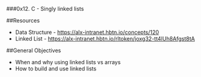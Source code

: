 ###0x12. C - Singly linked lists

##Resources
* Data Structure - https://alx-intranet.hbtn.io/concepts/120
* Linked List - https://alx-intranet.hbtn.io/rltoken/joxg32-tt4lUh8Afgst8tA

##General Objectives
* When and why using linked lists vs arrays
* How to build and use linked lists
